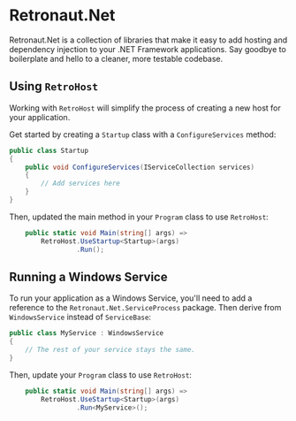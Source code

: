 # Retronaut.Net

Retronaut.Net is a collection of libraries that make it easy to add hosting and dependency injection to your .NET Framework applications. Say goodbye to boilerplate and hello to a cleaner, more testable codebase.

## Using `RetroHost`

Working with `RetroHost` will simplify the process of creating a new host for your application.

Get started by creating a `Startup` class with a `ConfigureServices` method:

```csharp
public class Startup
{
    public void ConfigureServices(IServiceCollection services)
    {
        // Add services here
    }
}
```

Then, updated the main method in your `Program` class to use `RetroHost`:

```csharp
    public static void Main(string[] args) =>
        RetroHost.UseStartup<Startup>(args)
                 .Run();
```

## Running a Windows Service

To run your application as a Windows Service, you'll need to add a reference to the `Retronaut.Net.ServiceProcess` package. Then derive from `WindowsService` instead of `ServiceBase`:

```csharp
public class MyService : WindowsService
{
    // The rest of your service stays the same.
}
```

Then, update your `Program` class to use `RetroHost`:

```csharp
    public static void Main(string[] args) =>
        RetroHost.UseStartup<Startup>(args)
                 .Run<MyService>();
```
